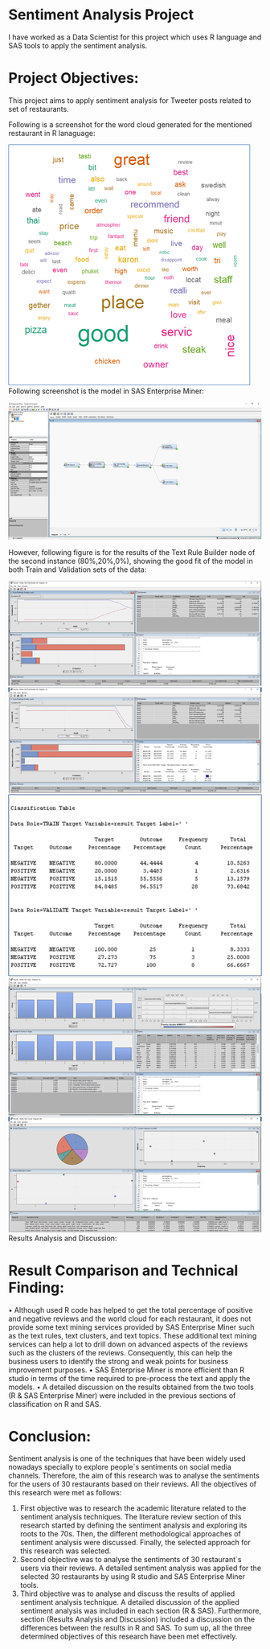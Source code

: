 # Sentiment Analysis Project
I have worked as a Data Scientist for this project which uses R language and SAS tools to apply the sentiment analysis.
# Project Objectives:
This project aims to apply sentiment analysis for Tweeter posts related to set of restaurants.

Following is a screenshot for the word cloud generated for the mentioned restaurant in R lanaguage:

![Sample Graph](https://github.com/mutawakel-oss/Sentiment_Analysis_Project/blob/main/Picture14.png)
Following screenshot is the model in SAS Enterprise Miner:

![Sample Graph](https://github.com/mutawakel-oss/Sentiment_Analysis_Project/blob/main/Picture15.png)

However, following figure is for the results of the Text Rule Builder node of the second instance (80%,20%,0%), showing the good fit of the model in both Train and Validation sets of the data:

![Sample Graph](https://github.com/mutawakel-oss/Sentiment_Analysis_Project/blob/main/Picture16.png)
![Sample Graph](https://github.com/mutawakel-oss/Sentiment_Analysis_Project/blob/main/Picture18.png)
![Sample Graph](https://github.com/mutawakel-oss/Sentiment_Analysis_Project/blob/main/Picture19.png)
![Sample Graph](https://github.com/mutawakel-oss/Sentiment_Analysis_Project/blob/main/Picture20.png)
![Sample Graph](https://github.com/mutawakel-oss/Sentiment_Analysis_Project/blob/main/Picture21.png)
Results Analysis and Discussion:
#	Result Comparison and Technical Finding:
•	Although used R code has helped to get the total percentage of positive and negative reviews and the world cloud for each restaurant, it does not provide some text mining services provided by SAS Enterprise Miner such as the text rules, text clusters, and text topics. These additional text mining services can help a lot to drill down on advanced aspects of the reviews such as the clusters of the reviews. Consequently, this can help the business users to identify the strong and weak points for business improvement purposes.
•	SAS Enterprise Miner is more efficient than R studio in terms of the time required to pre-process the text and apply the models.
•	A detailed discussion on the results obtained from the two tools (R & SAS Enterprise Miner) were included in the previous sections of classification on R and SAS.
#	Conclusion:
Sentiment analysis is one of the techniques that have been widely used nowadays specially to explore people`s sentiments on social media channels. Therefore, the aim of this research was to analyse the sentiments for the users of 30 restaurants based on their reviews. 
All the objectives of this research were met as follows:
1)	First objective was to research the academic literature related to the sentiment analysis techniques. The literature review section of this research started by defining the sentiment analysis and exploring its roots to the 70s. Then, the different methodological approaches of sentiment analysis were discussed. Finally, the selected approach for this research was selected.
2)	Second objective was to analyse the sentiments of 30 restaurant`s users via their reviews. A detailed sentiment analysis was applied for the selected 30 restaurants by using R studio and SAS Enterprise Miner tools.
3)	Third objective was to analyse and discuss the results of applied sentiment analysis technique. A detailed discussion of the applied sentiment analysis was included in each section (R & SAS). Furthermore, section (Results Analysis and Discussion) included a discussion on the differences between the results in R and SAS.
To sum up, all the three determined objectives of this research have been met effectively.
